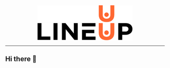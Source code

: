 <br>
<p align="center">
  <a href="https://lineup.ua" target="_blank">
    <img alt="lineup-logo" src="../lineup-logo-full-light.svg#gh-light-mode" width="300">
    <img alt="lineup-logo" src="../lineup-logo-full-dark.svg#gh-dark-mode" width="300">
  </a>
</p>
<hr>

## Hi there 👋

<!--

**Here are some ideas to get you started:**

🙋‍♀️ A short introduction - what is your organization all about?
🌈 Contribution guidelines - how can the community get involved?
👩‍💻 Useful resources - where can the community find your docs? Is there anything else the community should know?
🍿 Fun facts - what does your team eat for breakfast?
🧙 Remember, you can do mighty things with the power of [Markdown](https://docs.github.com/github/writing-on-github/getting-started-with-writing-and-formatting-on-github/basic-writing-and-formatting-syntax)
-->
